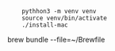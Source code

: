 ```shell
    pythhon3 -m venv venv
    source venv/bin/activate
    ./install-mac
```
brew bundle --file=~/Brewfile